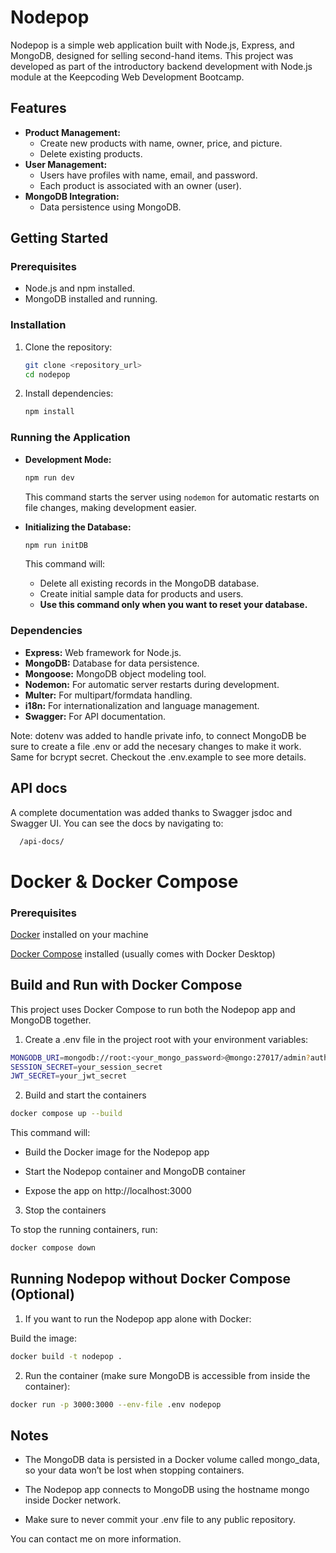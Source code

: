 # Nodepop

Nodepop is a simple web application built with Node.js, Express, and MongoDB, designed for selling second-hand items. This project was developed as part of the introductory backend development with Node.js module at the Keepcoding Web Development Bootcamp.

## Features

- **Product Management:**
  - Create new products with name, owner, price, and picture.
  - Delete existing products.
- **User Management:**
  - Users have profiles with name, email, and password.
  - Each product is associated with an owner (user).
- **MongoDB Integration:**
  - Data persistence using MongoDB.

## Getting Started

### Prerequisites

- Node.js and npm installed.
- MongoDB installed and running.

### Installation

1.  Clone the repository:

    ```bash
    git clone <repository_url>
    cd nodepop
    ```

2.  Install dependencies:

    ```bash
    npm install
    ```

### Running the Application

- **Development Mode:**

  ```bash
  npm run dev
  ```

  This command starts the server using `nodemon` for automatic restarts on file changes, making development easier.

- **Initializing the Database:**

  ```bash
  npm run initDB
  ```

  This command will:
  - Delete all existing records in the MongoDB database.
  - Create initial sample data for products and users.
  - **Use this command only when you want to reset your database.**

### Dependencies

- **Express:** Web framework for Node.js.
- **MongoDB:** Database for data persistence.
- **Mongoose:** MongoDB object modeling tool.
- **Nodemon:** For automatic server restarts during development.
- **Multer:** For multipart/formdata handling.
- **i18n:** For internationalization and language management.
- **Swagger:** For API documentation.

Note: dotenv was added to handle private info, to connect MongoDB be sure to create a file .env or add the necesary changes to make it work.
Same for bcrypt secret.
Checkout the .env.example to see more details.

## API docs

A complete documentation was added thanks to Swagger jsdoc and Swagger UI.
You can see the docs by navigating to:

```sh
  /api-docs/
```

# Docker & Docker Compose

### Prerequisites

[Docker](https://docs.docker.com/get-started/get-docker/) installed on your machine

[Docker Compose](https://docs.docker.com/compose/install/) installed (usually comes with Docker Desktop)

## Build and Run with Docker Compose

This project uses Docker Compose to run both the Nodepop app and MongoDB together.

1. Create a .env file in the project root with your environment variables:

```sh
MONGODB_URI=mongodb://root:<your_mongo_password>@mongo:27017/admin?authSource=admin
SESSION_SECRET=your_session_secret
JWT_SECRET=your_jwt_secret

```

2. Build and start the containers

```sh
docker compose up --build
```

This command will:

- Build the Docker image for the Nodepop app

- Start the Nodepop container and MongoDB container

- Expose the app on http://localhost:3000

3. Stop the containers

To stop the running containers, run:

```sh
docker compose down
```

## Running Nodepop without Docker Compose (Optional)

1. If you want to run the Nodepop app alone with Docker:

Build the image:

```sh
docker build -t nodepop .
```

2. Run the container (make sure MongoDB is accessible from inside the container):

```sh
docker run -p 3000:3000 --env-file .env nodepop
```

## Notes

- The MongoDB data is persisted in a Docker volume called mongo_data, so your data won’t be lost when stopping containers.

- The Nodepop app connects to MongoDB using the hostname mongo inside Docker network.

- Make sure to never commit your .env file to any public repository.

You can contact me on more information.
